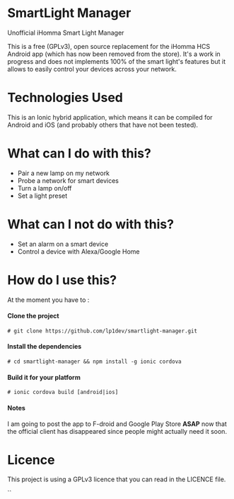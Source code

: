 # SmartLight Manager

  Unofficial iHomma Smart Light Manager

  This is a free (GPLv3), open source replacement for the iHomma HCS Android app (which has now been removed from the store).
  It's a work in progress and does not implements 100% of the smart light's features but it allows to easily control your devices across your network.
  
# Technologies Used

This is an Ionic hybrid application, which means it can be compiled for Android and iOS (and probably others that have not been tested).
  
# What can I do with this?

- Pair a new lamp on my network
- Probe a network for smart devices
- Turn a lamp on/off
- Set a light preset

# What can I not do with this?

- Set an alarm on a smart device
- Control a device with Alexa/Google Home

# How do I use this?

At the moment you have to :

#### Clone the project

`# git clone https://github.com/lp1dev/smartlight-manager.git`

#### Install the dependencies

`# cd smartlight-manager && npm install -g ionic cordova`

#### Build it for your platform

`# ionic cordova build [android|ios]`

#### Notes

I am going to post the app to F-droid and Google Play Store **ASAP** now that the official client has disappeared since people might actually need it soon.

# Licence
This project is using a GPLv3 licence that you can read in the LICENCE file.

``
